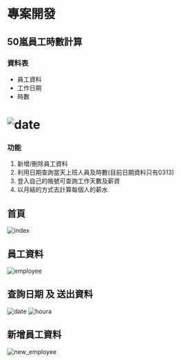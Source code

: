 # 專案開發
## 50嵐員工時數計算
### 資料表
+ 員工資料
+ 工作日期
+ 時數

![date](https://upload.cc/i1/2020/02/25/xg9z12.png) 
===
### 功能
1. 新增/刪除員工資料
2. 利用日期查詢當天上班人員及時數(目前日期資料只有0313)
3. 登入自己的帳號可查詢工作天數及薪資
4. 以月結的方式去計算每個人的薪水

## 首頁
![index](https://upload.cc/i1/2020/02/27/hNnHd2.png)
## 員工資料
![employee](https://upload.cc/i1/2020/02/27/BaXRmQ.png)
## 查詢日期 及 送出資料
![date](https://upload.cc/i1/2020/02/27/7CXhFQ.png)
![houra](https://upload.cc/i1/2020/02/27/Ym2Wps.png)
## 新增員工資料
![new_employee](https://upload.cc/i1/2020/02/27/QI1AeD.png)
